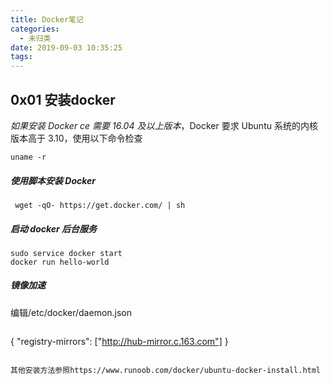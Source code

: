 ```yaml
---
title: Docker笔记
categories:
  - 未归类
date: 2019-09-03 10:35:25
tags:
---
```


## 0x01 安装docker

*如果安装 Docker ce 需要 16.04 及以上版本*，Docker 要求 Ubuntu 系统的内核版本高于 3.10，使用以下命令检查

```
uname -r
```

##### 使用脚本安装 Docker

```
 wget -qO- https://get.docker.com/ | sh
```

##### 启动 docker 后台服务

```
sudo service docker start
docker run hello-world
```

##### 镜像加速

编辑/etc/docker/daemon.json

> ```
{
	"registry-mirrors": ["http://hub-mirror.c.163.com"]
}
```

其他安装方法参照https://www.runoob.com/docker/ubuntu-docker-install.html
```
